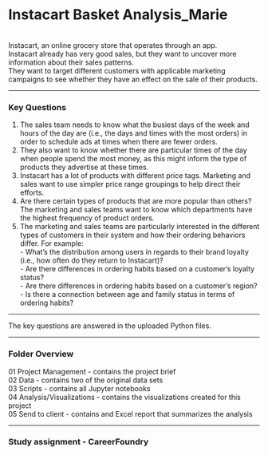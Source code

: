 # Instacart Basket Analysis_Marie
<br/> Instacart, an online grocery store that operates through an app. <br/> Instacart already has very good sales, but they want to uncover more information about their sales patterns. 
<br/> They want to target different customers with applicable marketing campaigns to see whether they have an effect on the sale of their products.

--------------------------------------------------------------------------------------------------------------------------------------------------------------------
### **Key Questions**
1. The sales team needs to know what the busiest days of the week and hours of the day are (i.e., the days and times with the most orders) in order to schedule       ads at times when there are fewer orders.
2. They also want to know whether there are particular times of the day when people spend the most money, as this might inform the type of products they advertise at these times.
3. Instacart has a lot of products with different price tags. Marketing and sales want to use simpler price range groupings to help direct their efforts.
4. Are there certain types of products that are more popular than others? The marketing and sales teams want to know which departments have the highest frequency of product orders.
5. The marketing and sales teams are particularly interested in the different types of customers in their system and how their ordering behaviors differ. For example:
<br/> - What’s the distribution among users in regards to their brand loyalty (i.e., how often do they return to Instacart)?
<br/> - Are there differences in ordering habits based on a customer’s loyalty status?
<br/> - Are there differences in ordering habits based on a customer’s region?
<br/> - Is there a connection between age and family status in terms of ordering habits?

--------------------------------------------------------------------------------------------------------------------------------------------------------------------
The key questions are answered in the uploaded Python files.

--------------------------------------------------------------------------------------------------------------------------------------------------------------------
### Folder Overview

01 Project Management - contains the project brief
<br/>02 Data - contains two of the original data sets
<br/>03 Scripts - contains all Jupyter notebooks
<br/>04 Analysis/Visualizations - contains the visualizations created for this project
<br/>05 Send to client - contains and Excel report that summarizes the analysis

--------------------------------------------------------------------------------------------------------------------------------------------------------------------
### **Study assignment - CareerFoundry**

